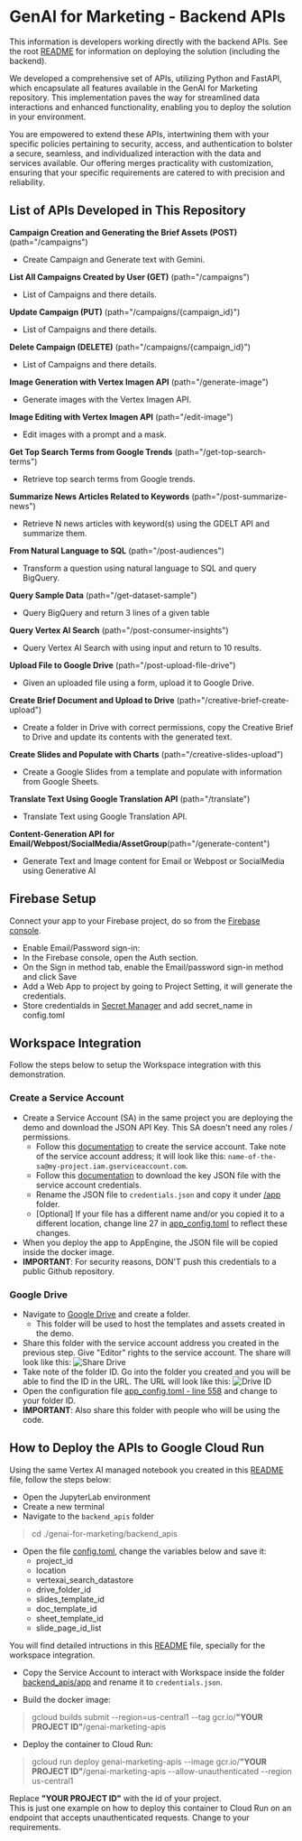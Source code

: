 # GenAI for Marketing - Backend APIs

This information is developers working directly with the backend APIs. See the root [README](../README.md) for information on deploying the solution (including the backend).

We developed a comprehensive set of APIs, utilizing Python and FastAPI, which encapsulate all features available in the GenAI for Marketing repository. This implementation paves the way for streamlined data interactions and enhanced functionality, enabling you to deploy the solution in your environment.

You are empowered to extend these APIs, intertwining them with your specific policies pertaining to security, access, and authentication to bolster a secure, seamless, and individualized interaction with the data and services available. Our offering merges practicality with customization, ensuring that your specific requirements are catered to with precision and reliability.

## List of APIs Developed in This Repository

**Campaign Creation and Generating the Brief Assets (POST)** (path="/campaigns")
 - Create Campaign and Generate text with Gemini.

**List All Campaigns Created by User (GET)** (path="/campaigns")
 - List of Campaigns and there details.

**Update Campaign  (PUT)** (path="/campaigns/{campaign_id}")
 - List of Campaigns and there details.

**Delete Campaign (DELETE)** (path="/campaigns/{campaign_id}")
 - List of Campaigns and there details.

**Image Generation with Vertex Imagen API** (path="/generate-image")
 - Generate images with the Vertex Imagen API.

**Image Editing with Vertex Imagen API** (path="/edit-image")
 - Edit images with a prompt and a mask.

**Get Top Search Terms from Google Trends** (path="/get-top-search-terms")
 - Retrieve top search terms from Google trends.

**Summarize News Articles Related to Keywords** (path="/post-summarize-news")
 - Retrieve N news articles with keyword(s) using the GDELT API and summarize them.

**From Natural Language to SQL** (path="/post-audiences")
 - Transform a question using natural language to SQL and query BigQuery.

**Query Sample Data** (path="/get-dataset-sample")
 - Query BigQuery and return 3 lines of a given table

**Query Vertex AI Search** (path="/post-consumer-insights")
 - Query Vertex AI Search with using input and return to 10 results.

**Upload File to Google Drive** (path="/post-upload-file-drive")
 - Given an uploaded file using a form, upload it to Google Drive.

**Create Brief Document and Upload to Drive** (path="/creative-brief-create-upload")
 - Create a folder in Drive with correct permissions, copy the Creative Brief to Drive and update its contents with the generated text.

**Create Slides and Populate with Charts** (path="/creative-slides-upload")
 - Create a Google Slides from a template and populate with information from Google Sheets.

**Translate Text Using Google Translation API** (path="/translate")
 - Translate Text using Google Translation API.

**Content-Generation API for Email/Webpost/SocialMedia/AssetGroup**(path="/generate-content")
 - Generate Text and Image content for Email or Webpost or SocialMedia using Generative AI

## Firebase Setup
Connect your app to your Firebase project, do so from the [Firebase console](https://console.firebase.google.com/).
 - Enable Email/Password sign-in:
 - In the Firebase console, open the Auth section.
 - On the Sign in method tab, enable the Email/password sign-in method and click Save
 - Add a Web App to project by going to Project Setting, it will generate the credentials.
 - Store credentialds in [Secret Manager](https://cloud.google.com/secret-manager/docs/create-secret-quickstart) and add secret_name in config.toml

## Workspace Integration

Follow the steps below to setup the Workspace integration with this demonstration.

### Create a Service Account
- Create a Service Account (SA) in the same project you are deploying the demo and download the JSON API Key. This SA doesn't need any roles / permissions.  
  - Follow this [documentation](https://cloud.google.com/iam/docs/service-accounts-create) to create the service account. Take note of the service account address; it will look like this: `name-of-the-sa@my-project.iam.gserviceaccount.com`.
  - Follow this [documentation](https://cloud.google.com/iam/docs/keys-create-delete#creating) to download the key JSON file with the service account credentials.  
  - Rename the JSON file to `credentials.json` and copy it under [/app](/app) folder.
  - [Optional] If your file has a different name and/or you copied it to a different location, change line 27 in [app_config.toml](/app/app_config.toml) to reflect these changes.
 - When you deploy the app to AppEngine, the JSON file will be copied inside the docker image.
 - **IMPORTANT**: For security reasons, DON'T push this credentials to a public Github repository.

### Google Drive
 - Navigate to [Google Drive](https://drive.google.com/) and create a folder.  
   - This folder will be used to host the templates and assets created in the demo.
 - Share this folder with the service account address you created in the previous step. Give "Editor" rights to the service account. The share will look like this:
![Share Drive](/app/images/workspace-drive.png "Share Drive")
 - Take note of the folder ID. Go into the folder you created and you will be able to find the ID in the URL. The URL will look like this:
 ![Drive ID](/app/images/workspace-drive0.png)
 - Open the configuration file [app_config.toml - line 558](/app/app_config.toml) and change to your folder ID.
 - **IMPORTANT**: Also share this folder with people who will be using the code.

## How to Deploy the APIs to Google Cloud Run

Using the same Vertex AI managed notebook you created in this [README](../README.md) file, follow the steps below:
 - Open the JupyterLab environment
 - Create a new terminal
 - Navigate to the `backend_apis` folder

> cd ./genai-for-marketing/backend_apis 

 - Open the file [config.toml](./app/config.toml), change the variables below and save it:
   - project_id
   - location
   - vertexai_search_datastore
   - drive_folder_id
   - slides_template_id
   - doc_template_id
   - sheet_template_id
   - slide_page_id_list

You will find detailed intructions in this [README](../README.md) file, specially for the workspace integration.  

 - Copy the Service Account to interact with Workspace inside the folder [backend_apis/app](./app/) and rename it to `credentials.json`.

 - Build the docker image:

> gcloud builds submit --region=us-central1 --tag gcr.io/**"YOUR PROJECT ID"**/genai-marketing-apis  

 - Deploy the container to Cloud Run:

> gcloud run deploy genai-marketing-apis --image gcr.io/**"YOUR PROJECT ID"**/genai-marketing-apis --allow-unauthenticated --region us-central1  

Replace **"YOUR PROJECT ID"** with the id of your project.   
This is just one example on how to deploy this container to Cloud Run on an endpoint that accepts unauthenticated requests. Change to your requirements.  

